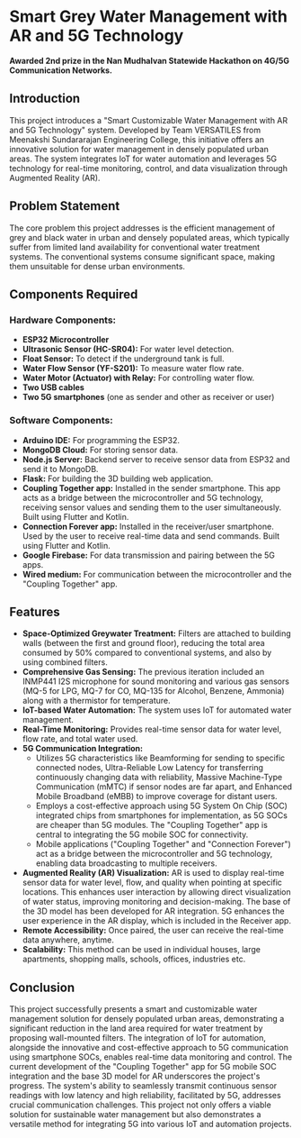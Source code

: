 # Smart Grey Water Management with AR and 5G Technology

**Awarded 2nd prize in the Nan Mudhalvan Statewide Hackathon on 4G/5G Communication Networks.**

## Introduction

This project introduces a "Smart Customizable Water Management with AR and 5G Technology" system. Developed by Team VERSATILES from Meenakshi Sundararajan Engineering College, this initiative offers an innovative solution for water management in densely populated urban areas. The system integrates IoT for water automation and leverages 5G technology for real-time monitoring, control, and data visualization through Augmented Reality (AR).

## Problem Statement

The core problem this project addresses is the efficient management of grey and black water in urban and densely populated areas, which typically suffer from limited land availability for conventional water treatment systems. The conventional systems consume significant space, making them unsuitable for dense urban environments.

## Components Required

### Hardware Components:

* **ESP32 Microcontroller**
* **Ultrasonic Sensor (HC-SR04):** For water level detection.
* **Float Sensor:** To detect if the underground tank is full.
* **Water Flow Sensor (YF-S201):** To measure water flow rate.
* **Water Motor (Actuator) with Relay:** For controlling water flow.
* **Two USB cables**
* **Two 5G smartphones** (one as sender and other as receiver or user)

### Software Components:

* **Arduino IDE:** For programming the ESP32.
* **MongoDB Cloud:** For storing sensor data.
* **Node.js Server:** Backend server to receive sensor data from ESP32 and send it to MongoDB.
* **Flask:** For building the 3D building web application.
* **Coupling Together app:** Installed in the sender smartphone. This app acts as a bridge between the microcontroller and 5G technology, receiving sensor values and sending them to the user simultaneously. Built using Flutter and Kotlin.
* **Connection Forever app:** Installed in the receiver/user smartphone. Used by the user to receive real-time data and send commands. Built using Flutter and Kotlin.
* **Google Firebase:** For data transmission and pairing between the 5G apps.
* **Wired medium:** For communication between the microcontroller and the "Coupling Together" app.

## Features

* **Space-Optimized Greywater Treatment:** Filters are attached to building walls (between the first and ground floor), reducing the total area consumed by 50% compared to conventional systems, and also by using combined filters.
* **Comprehensive Gas Sensing:** The previous iteration included an INMP441 I2S microphone for sound monitoring and various gas sensors (MQ-5 for LPG, MQ-7 for CO, MQ-135 for Alcohol, Benzene, Ammonia) along with a thermistor for temperature.
* **IoT-based Water Automation:** The system uses IoT for automated water management.
* **Real-Time Monitoring:** Provides real-time sensor data for water level, flow rate, and total water used.
* **5G Communication Integration:**
    * Utilizes 5G characteristics like Beamforming for sending to specific connected nodes, Ultra-Reliable Low Latency for transferring continuously changing data with reliability, Massive Machine-Type Communication (mMTC) if sensor nodes are far apart, and Enhanced Mobile Broadband (eMBB) to improve coverage for distant users.
    * Employs a cost-effective approach using 5G System On Chip (SOC) integrated chips from smartphones for implementation, as 5G SOCs are cheaper than 5G modules. The "Coupling Together" app is central to integrating the 5G mobile SOC for connectivity.
    * Mobile applications ("Coupling Together" and "Connection Forever") act as a bridge between the microcontroller and 5G technology, enabling data broadcasting to multiple receivers.
* **Augmented Reality (AR) Visualization:** AR is used to display real-time sensor data for water level, flow, and quality when pointing at specific locations. This enhances user interaction by allowing direct visualization of water status, improving monitoring and decision-making. The base of the 3D model has been developed for AR integration. 5G enhances the user experience in the AR display, which is included in the Receiver app.
* **Remote Accessibility:** Once paired, the user can receive the real-time data anywhere, anytime.
* **Scalability:** This method can be used in individual houses, large apartments, shopping malls, schools, offices, industries etc.

## Conclusion

This project successfully presents a smart and customizable water management solution for densely populated urban areas, demonstrating a significant reduction in the land area required for water treatment by proposing wall-mounted filters. The integration of IoT for automation, alongside the innovative and cost-effective approach to 5G communication using smartphone SOCs, enables real-time data monitoring and control. The current development of the "Coupling Together" app for 5G mobile SOC integration and the base 3D model for AR underscores the project's progress. The system's ability to seamlessly transmit continuous sensor readings with low latency and high reliability, facilitated by 5G, addresses crucial communication challenges. This project not only offers a viable solution for sustainable water management but also demonstrates a versatile method for integrating 5G into various IoT and automation projects.
